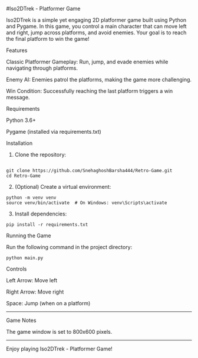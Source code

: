 #Iso2DTrek - Platformer Game

Iso2DTrek is a simple yet engaging 2D platformer game built using Python and Pygame. In this game, you control a main character that can move left and right, jump across platforms, and avoid enemies. Your goal is to reach the final platform to win the game!

Features

Classic Platformer Gameplay: Run, jump, and evade enemies while navigating through platforms.

Enemy AI: Enemies patrol the platforms, making the game more challenging.

Win Condition: Successfully reaching the last platform triggers a win message.


Requirements

Python 3.6+

Pygame (installed via requirements.txt)


Installation

1. Clone the repository:
```

git clone https://github.com/SnehaghoshBarsha444/Retro-Game.git
cd Retro-Game
```

2. (Optional) Create a virtual environment:
```
python -m venv venv  
source venv/bin/activate  # On Windows: venv\Scripts\activate

```
3. Install dependencies:
```
pip install -r requirements.txt

```

Running the Game

Run the following command in the project directory:
```
python main.py
```
Controls

Left Arrow: Move left

Right Arrow: Move right

Space: Jump (when on a platform)

---

Game Notes

The game window is set to 800x600 pixels.

---



Enjoy playing Iso2DTrek - Platformer Game!
